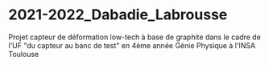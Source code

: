 # 2021-2022_Dabadie_Labrousse
Projet capteur de déformation low-tech à base de graphite dans le cadre de l'UF "du capteur au banc de test" en 4ème année Génie Physique à l'INSA Toulouse
